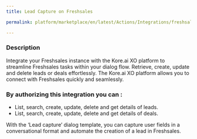```yaml
---
title: Lead Capture on Freshsales

permalink: platform/marketplace/en/latest/Actions/Integrations/freshsales_leadCapture

---
```


### Description

Integrate your Freshsales instance with the Kore.ai XO platform to streamline Freshsales tasks within your dialog flow. Retrieve, create, update and delete leads or deals effortlessly. The Kore.ai XO platform allows you to connect with Freshsales quickly and seamlessly.

### By authorizing this integration you can :
- List, search, create, update, delete and get details of leads.
- List, search, create, update, delete and get details of deals.
  
With the ‘Lead capture’ dialog template, you can capture user fields in a conversational format and automate the creation of a lead in Freshsales.
